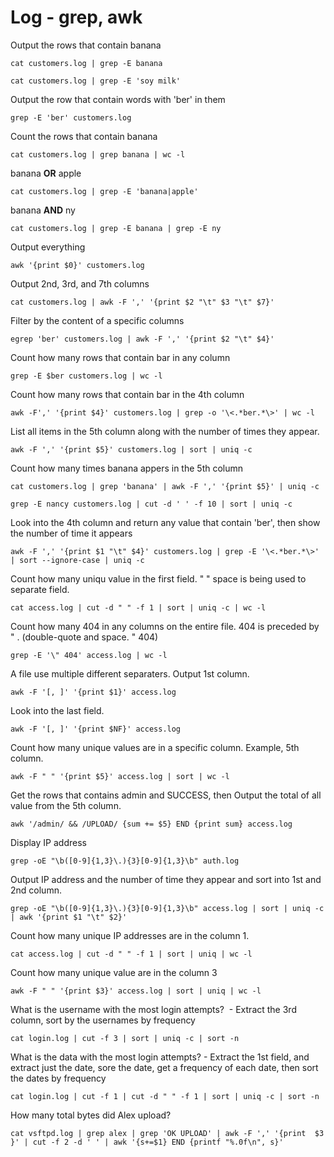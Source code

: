 # Log - grep, awk


Output the rows that contain banana
```
cat customers.log | grep -E banana
```
```
cat customers.log | grep -E 'soy milk'
```

Output the row that contain words with 'ber' in them
```
grep -E 'ber' customers.log
```

Count the rows that contain banana
```
cat customers.log | grep banana | wc -l
```

banana **OR** apple
```
cat customers.log | grep -E 'banana|apple'
```

banana **AND** ny
```
cat customers.log | grep -E banana | grep -E ny
```

Output everything
```
awk '{print $0}' customers.log
```

Output 2nd, 3rd, and 7th columns 
```
cat customers.log | awk -F ',' '{print $2 "\t" $3 "\t" $7}' 
```

Filter by the content of a specific columns
```
egrep 'ber' customers.log | awk -F ',' '{print $2 "\t" $4}'
```

Count how many rows that contain bar in any column
```
grep -E $ber customers.log | wc -l
```

Count how many rows that contain bar in the 4th column
```
awk -F',' '{print $4}' customers.log | grep -o '\<.*ber.*\>' | wc -l
```

List all items in the 5th column along with the number of times they appear.
```
awk -F ',' '{print $5}' customers.log | sort | uniq -c
```

Count how many times banana appers in the 5th column 
```
cat customers.log | grep 'banana' | awk -F ',' '{print $5}' | uniq -c
```

```
grep -E nancy customers.log | cut -d ' ' -f 10 | sort | uniq -c
```

Look into the 4th column and return any value that contain 'ber', then show the number of time it appears
```
awk -F ',' '{print $1 "\t" $4}' customers.log | grep -E '\<.*ber.*\>' | sort --ignore-case | uniq -c 
```

Count how many uniqu value in the first field. " " space is being used to separate field. 
```
cat access.log | cut -d " " -f 1 | sort | uniq -c | wc -l
```

Count how many 404 in any columns on the entire file. 404 is preceded by " . (double-quote and space. " 404)
```
grep -E '\" 404' access.log | wc -l 
```

A file use multiple different separaters. Output 1st column. 
```
awk -F '[, ]' '{print $1}' access.log
```

Look into the last field.
```
awk -F '[, ]' '{print $NF}' access.log
```

Count how many unique values are in a specific column. Example, 5th column.
```
awk -F " " '{print $5}' access.log | sort | wc -l
```

Get the rows that contains admin and SUCCESS, then Output the total of all value from the 5th column. 
```
awk '/admin/ && /UPLOAD/ {sum += $5} END {print sum} access.log
```

Display IP address
```
grep -oE "\b([0-9]{1,3}\.){3}[0-9]{1,3}\b" auth.log
```

Output IP address and the number of time they appear and sort into 1st and 2nd column.
```
grep -oE "\b([0-9]{1,3}\.){3}[0-9]{1,3}\b" access.log | sort | uniq -c | awk '{print $1 "\t" $2}'
```

Count how many unique IP addresses are in the column 1. 
```
cat access.log | cut -d " " -f 1 | sort | uniq | wc -l
```

Count how many unique value are in the column 3
```
awk -F " " '{print $3}' access.log | sort | uniq | wc -l
```

What is the username with the most login attempts?  - Extract the 3rd column, sort by the usernames by frequency

```
cat login.log | cut -f 3 | sort | uniq -c | sort -n
```


What is the data with the most login attempts? - Extract the 1st field, and extract just the date, sore the date, get a frequency of each date, then sort the dates by frequency

```
cat login.log | cut -f 1 | cut -d " " -f 1 | sort | uniq -c | sort -n
```


How many total bytes did Alex upload?

```
cat vsftpd.log | grep alex | grep 'OK UPLOAD' | awk -F ',' '{print  $3 }' | cut -f 2 -d ' ' | awk '{s+=$1} END {printf "%.0f\n", s}'
```







